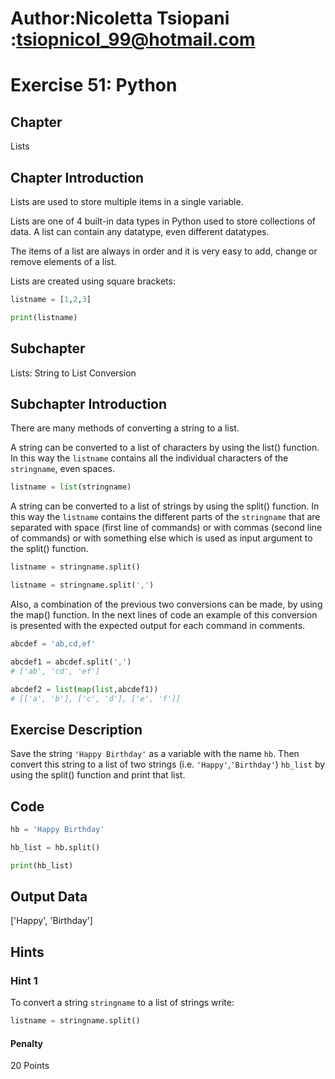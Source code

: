 # Author:Nicoletta Tsiopani :tsiopnicol_99@hotmail.com

# Exercise 51: Python

## Chapter
Lists

## Chapter Introduction
Lists are used to store multiple items in a single variable.

Lists are one of 4 built-in data types in Python used to store collections of data. A list can contain any datatype, even different datatypes.

The items of a list are always in order and it is very easy to add, change or remove elements of a list.

Lists are created using square brackets:

```python
listname = [1,2,3]

print(listname)
```

## Subchapter
Lists: String to List Conversion


## Subchapter Introduction
There are many methods of converting a string to a list.

A string can be converted to a list of characters by using the list() function. In this way the `listname` contains all the individual characters of the `stringname`, even spaces.

```python
listname = list(stringname)
```

A string can be converted to a list of strings by using the split() function. In this way the `listname` contains the different parts of the `stringname` that are separated with space (first line of commands) or with commas (second line of commands) or with something else which is used as input argument to the split() function.

```python
listname = stringname.split()

listname = stringname.split(',')
```

Also, a combination of the previous two conversions can be made, by using the map() function. In the next lines of code an example of this conversion is presented with the expected output for each command in comments.

```python
abcdef = 'ab,cd,ef'

abcdef1 = abcdef.split(',')             
# ['ab', 'cd', 'ef']

abcdef2 = list(map(list,abcdef1))       
# [['a', 'b'], ['c', 'd'], ['e', 'f']]
```


## Exercise Description
Save the string `'Happy Birthday'` as a variable with the name `hb`. Then convert this string to a list of two strings (i.e. `'Happy'`,`'Birthday'`) `hb_list` by using the split() function and print that list.

## Code
```python
hb = 'Happy Birthday'

hb_list = hb.split()

print(hb_list)
```

## Output Data
['Happy', 'Birthday']

## Hints

### Hint 1
To convert a string `stringname` to a list of strings write:

```python
listname = stringname.split()
```

#### Penalty
20 Points


